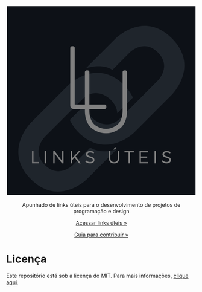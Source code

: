<div align="center">
  <a href="https://github.com/gabrielcmarinho/links-uteis/blob/master/LINKS.md">
    <img alt="Logo do projeto" src="https://raw.githubusercontent.com/gabrielcmarinho/links-uteis/master/logo.png">
  </a>
</div>
<p align="center">Apunhado de links úteis para o desenvolvimento de projetos de programação e design</p>

[<p align="center">Acessar links úteis »</p>](https://github.com/gabrielcmarinho/links-uteis/blob/master/LINKS.md)
[<p align="center">Guia para contribuir »</p>](https://github.com/gabrielcmarinho/links-uteis/blob/master/CONTRIBUTING.md)

# Licença
Este repositório está sob a licença do MIT. Para mais informações, [clique aqui](https://github.com/gabrielcmarinho/links-uteis/blob/master/LICENSE).
